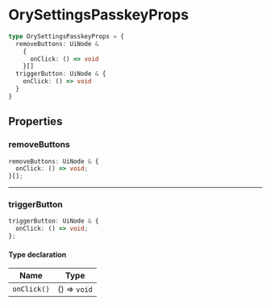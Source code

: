 # OrySettingsPasskeyProps

```ts
type OrySettingsPasskeyProps = {
  removeButtons: UiNode &
    {
      onClick: () => void
    }[]
  triggerButton: UiNode & {
    onClick: () => void
  }
}
```

## Properties

### removeButtons

```ts
removeButtons: UiNode & {
  onClick: () => void;
}[];
```

---

### triggerButton

```ts
triggerButton: UiNode & {
  onClick: () => void;
};
```

#### Type declaration

| Name        | Type         |
| ----------- | ------------ |
| `onClick()` | () => `void` |
